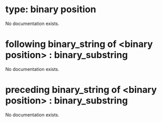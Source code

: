 # type: binary position

No documentation exists.

# following binary_string of &lt;binary position&gt; : binary_substring

No documentation exists.

# preceding binary_string of &lt;binary position&gt; : binary_substring

No documentation exists.
